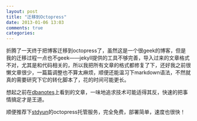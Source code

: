 ```yaml
---
layout: post
title: "迁移到Octopress"
date: 2013-01-06 13:03
comments: true
categories: 
---
```

折腾了一天终于把博客迁移到octopress了，虽然这是一个很geek的博客，但是我的迁移过程一点也不geek——jekyll提供的工具不够完善，导入过来的文章格式不对，尤其是和代码相关的，所以我把所有文章的格式都修复了下，还好我之前很懒文章很少，一篇篇调整也不算太麻烦，顺便还能温习下markdown语法，不然就真的需要研究下它的转化脚本了，花的时间可能更长。

想起之前在[dbanotes](http://mt.dbanotes.net/review/Tech_Simple.html)上看到的文章，一味地追求技术可能适得其反，快速的把事情搞定才是王道。

顺便推荐下[stdyun](https://stdyun.com/octopress)的octopress托管服务，完全免费，部署简单，速度也很快！
